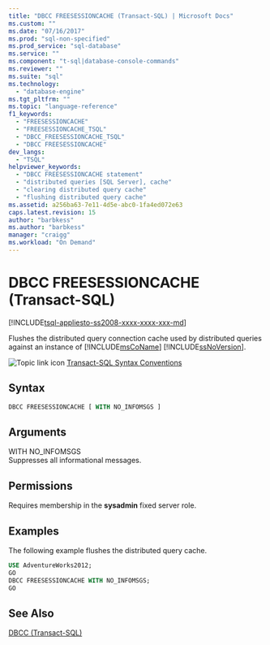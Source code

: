 ```yaml
---
title: "DBCC FREESESSIONCACHE (Transact-SQL) | Microsoft Docs"
ms.custom: ""
ms.date: "07/16/2017"
ms.prod: "sql-non-specified"
ms.prod_service: "sql-database"
ms.service: ""
ms.component: "t-sql|database-console-commands"
ms.reviewer: ""
ms.suite: "sql"
ms.technology: 
  - "database-engine"
ms.tgt_pltfrm: ""
ms.topic: "language-reference"
f1_keywords: 
  - "FREESESSIONCACHE"
  - "FREESESSIONCACHE_TSQL"
  - "DBCC_FREESESSIONCACHE_TSQL"
  - "DBCC FREESESSIONCACHE"
dev_langs: 
  - "TSQL"
helpviewer_keywords: 
  - "DBCC FREESESSIONCACHE statement"
  - "distributed queries [SQL Server], cache"
  - "clearing distributed query cache"
  - "flushing distributed query cache"
ms.assetid: a256ba63-7e11-4d5e-abc0-1fa4ed072e63
caps.latest.revision: 15
author: "barbkess" 
ms.author: "barbkess"
manager: "craigg"
ms.workload: "On Demand"
---
```

# DBCC FREESESSIONCACHE (Transact-SQL)
[!INCLUDE[tsql-appliesto-ss2008-xxxx-xxxx-xxx-md](../../includes/tsql-appliesto-ss2008-xxxx-xxxx-xxx-md.md)]

Flushes the distributed query connection cache used by distributed queries against an instance of [!INCLUDE[msCoName](../../includes/msconame-md.md)] [!INCLUDE[ssNoVersion](../../includes/ssnoversion-md.md)].
  
![Topic link icon](../../database-engine/configure-windows/media/topic-link.gif "Topic link icon") [Transact-SQL Syntax Conventions](../../t-sql/language-elements/transact-sql-syntax-conventions-transact-sql.md)
  
## Syntax  
```sql
DBCC FREESESSIONCACHE [ WITH NO_INFOMSGS ]  
```  
  
## Arguments  
 WITH NO_INFOMSGS  
 Suppresses all informational messages.  
  
## Permissions  
 Requires membership in the **sysadmin** fixed server role.  
  
## Examples  
The following example flushes the distributed query cache.
  
```sql
USE AdventureWorks2012;  
GO  
DBCC FREESESSIONCACHE WITH NO_INFOMSGS;  
GO  
```  
  
## See Also  
[DBCC &#40;Transact-SQL&#41;](../../t-sql/database-console-commands/dbcc-transact-sql.md)
  
  
